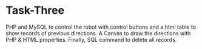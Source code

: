 # Task-Three
PHP and MySQL to control the robot with control buttons and a html table to show records of previous directions. 
A Canvas to draw the directions with PHP & HTML properties. Finally, SQL command to delete all records. 

